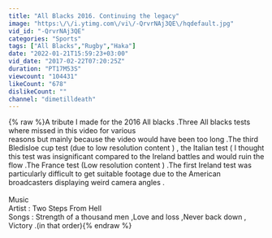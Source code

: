 ```yaml
---
title: "All Blacks 2016. Continuing the legacy"
image: "https:\/\/i.ytimg.com\/vi\/-QrvrNAj3QE\/hqdefault.jpg"
vid_id: "-QrvrNAj3QE"
categories: "Sports"
tags: ["All Blacks","Rugby","Haka"]
date: "2022-01-21T15:59:23+03:00"
vid_date: "2017-02-22T07:20:25Z"
duration: "PT17M53S"
viewcount: "104431"
likeCount: "678"
dislikeCount: ""
channel: "dimetilldeath"
---
```

{% raw %}A tribute I made for the 2016 All blacks .Three All blacks tests where missed in this video for various<br /> reasons but mainly because the video would have been too long .The third Bledisloe cup test (due to low resolution content ) , the Italian test ( I thought this test was insignificant compared to the Ireland battles and would ruin the flow .The France test  (Low resolution content  ) .The first Ireland test was particularly difficult to get suitable footage due to the American  broadcasters displaying weird camera angles .<br /><br />Music <br />Artist : Two Steps From  Hell <br />Songs : Strength of a thousand men ,Love and loss ,Never back down , Victory .(in that order){% endraw %}
